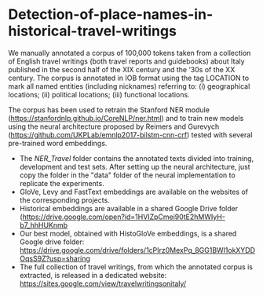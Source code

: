 # Detection-of-place-names-in-historical-travel-writings
We manually annotated a corpus of 100,000 tokens taken from a collection of English travel writings (both travel reports and guidebooks) about Italy published in the second half of the XIX century and the ’30s of the XX century. The corpus is annotated in IOB format using the tag LOCATION to mark all named entities (including nicknames) referring to: (i) geographical locations; (ii) political locations; (iii) functional locations.

The corpus has been used to retrain the Stanford NER module (https://stanfordnlp.github.io/CoreNLP/ner.html) and to train new models using the neural architecture proposed by Reimers and Gurevych (https://github.com/UKPLab/emnlp2017-bilstm-cnn-crf) tested with several pre-trained word embeddings.

 - The *NER_Travel* folder contains the annotated texts divided into training, development and test sets. After setting up the neural architecture, just copy the folder in the "data" folder of the neural implementation to replicate the experiments.
 - GloVe, Levy and FastText embeddings are available on the websites of the corresponding projects.
 - Historical embeddings are available in a shared Google Drive folder (https://drive.google.com/open?id=1HVIZpCmei90tE2hMWIyH-b7_hhHUKnmb
 - Our best model, obtained with HistoGloVe embeddings, is a shared Google drive folder: https://drive.google.com/drive/folders/1cPIrz0MexPq_8GG1BWl1okXYDDOqsS9Z?usp=sharing
 - The full collection of travel writings, from which the annotated corpus is extracted, is released in a dedicated website: https://sites.google.com/view/travelwritingsonitaly/